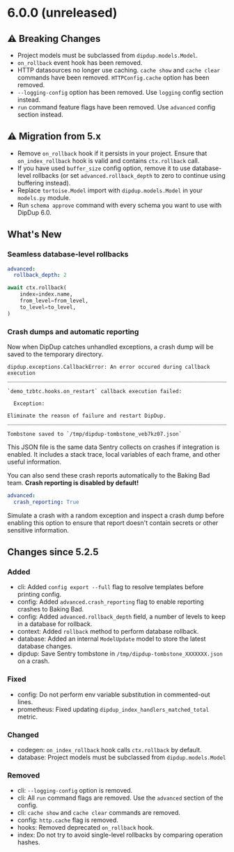 # 6.0.0 (unreleased)

## ⚠ Breaking Changes

- Project models must be subclassed from `dipdup.models.Model`.
- `on_rollback` event hook has been removed.
- HTTP datasources no longer use caching. `cache show` and `cache clear` commands have been removed. `HTTPConfig.cache` option has been removed.
- `--logging-config` option has been removed. Use `logging` config section instead.
- `run` command feature flags have been removed. Use `advanced` config section instead.

## ⚠ Migration from 5.x

- Remove `on_rollback` hook if it persists in your project. Ensure that `on_index_rollback` hook is valid and contains `ctx.rollback` call.
- If you have used `buffer_size` config option, remove it to use database-level rollbacks (or set `advanced.rollback_depth` to zero to continue using buffering instead).
- Replace `tortoise.Model` import with `dipdup.models.Model` in your `models.py` module.
- Run `schema approve` command with every schema you want to use with DipDup 6.0.  

## What's New

### Seamless database-level rollbacks

```yaml
advanced:
  rollback_depth: 2
```

```python
await ctx.rollback(
    index=index.name,
    from_level=from_level,
    to_level=to_level,
)
```

### Crash dumps and automatic reporting

Now when DipDup catches unhandled exceptions, a crash dump will be saved to the temporary directory.

```text
dipdup.exceptions.CallbackError: An error occured during callback execution
________________________________________________________________________________

`demo_tzbtc.hooks.on_restart` callback execution failed:

  Exception: 

Eliminate the reason of failure and restart DipDup.
________________________________________________________________________________

Tombstone saved to `/tmp/dipdup-tombstone_veb7kz07.json`
```

This JSON file is the same data Sentry collects on crashes if integration is enabled. It includes a stack trace, local variables of each frame, and other useful information.

You can also send these crash reports automatically to the Baking Bad team. **Crash reporting is disabled by default!**

```yaml
advanced:
  crash_reporting: True
```

Simulate a crash with a random exception and inspect a crash dump before enabling this option to ensure that report doesn't contain secrets or other sensitive information.

## Changes since 5.2.5

### Added

- cli: Added `config export --full` flag to resolve templates before printing config.
- config: Added `advanced.crash_reporting` flag to enable reporting crashes to Baking Bad.
- config: Added `advanced.rollback_depth` field, a number of levels to keep in a database for rollback.
- context: Added `rollback` method to perform database rollback.
- database: Added an internal `ModelUpdate` model to store the latest database changes.
- dipdup: Save Sentry tombstone in `/tmp/dipdup-tombstone_XXXXXXX.json` on a crash.

### Fixed

- config: Do not perform env variable substitution in commented-out lines.
- prometheus: Fixed updating `dipdup_index_handlers_matched_total` metric.

### Changed

- codegen: `on_index_rollback` hook calls `ctx.rollback` by default.
- database: Project models must be subclassed from `dipdup.models.Model`

### Removed

- cli: `--logging-config` option is removed.
- cli: All `run` command flags are removed. Use the `advanced` section of the config.
- cli: `cache show` and `cache clear` commands are removed.
- config: `http.cache` flag is removed.
- hooks: Removed deprecated `on_rollback` hook.
- index: Do not try to avoid single-level rollbacks by comparing operation hashes.
